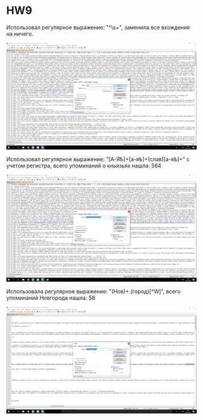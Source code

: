 # HW9

Использовал регулярное выражение: "^\s+", заменила все вхождения на ничего. 

![Alt](https://github.com/leesergei/HW9/blob/master/1.jpg)

Использовал регулярное выражение: "[А-ЯѢ]+[а-яѣ]+(слав)[а-яѣ]+" с учетом регистра, всего упоминаний о кньязьях нашла: 564

![Alt](https://github.com/leesergei/HW9/blob/master/2.jpg)

Использовала регулярное выражение: "(Нов)+.(город)[^W]", всего упоминаний Новгорода нашла: 58 

![Alt](https://github.com/leesergei/HW9/blob/master/3.jpg)
